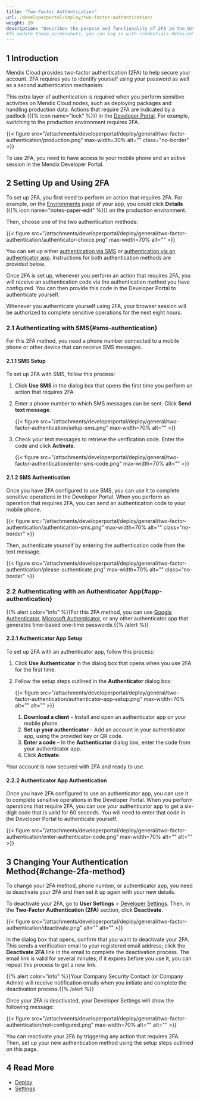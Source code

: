 ```yaml
---
title: "Two-Factor Authentication"
url: /developerportal/deploy/two-factor-authentication/
weight: 20
description: "Describes the purpose and functionality of 2FA in the Developer Portal."
#To update these screenshots, you can log in with credentials detailed in How to Update Screenshots Using Team Apps.
---
```


## 1 Introduction

Mendix Cloud provides two-factor authentication (2FA) to help secure your account. 2FA requires you to identify yourself using your password as well as a second authentication mechanism.

This extra layer of authentication is required when you perform sensitive activities on Mendix Cloud nodes, such as deploying packages and handling production data. Actions that require 2FA are indicated by a padlock ({{% icon name="lock" %}}) in the [Developer Portal](https://sprintr.home.mendix.com). For example, switching to the production environment requires 2FA.

{{< figure src="/attachments/developerportal/deploy/general/two-factor-authentication/production.png" max-width=30% alt="" class="no-border" >}}

To use 2FA, you need to have access to your mobile phone and an active session in the Mendix Developer Portal.

## 2 Setting Up and Using 2FA

To set up 2FA, you first need to perform an action that requires 2FA. For example, on the [Environments](/developerportal/deploy/environments/) page of your app, you could click **Details** ({{% icon name="notes-paper-edit" %}}) on the production environment.

Then, choose one of the two authentication methods:

{{< figure src="/attachments/developerportal/deploy/general/two-factor-authentication/authenticator-choice.png"  max-width=70% alt="" >}}

You can set up either [authentication via SMS](#sms-authentication) or [authentication via an authenticator app](#app-authentication). Instructions for both authentication methods are provided below.

Once 2FA is set up, whenever you perform an action that requires 2FA, you will receive an authentication code via the authentication method you have configured. You can then provide this code in the Developer Portal to authenticate yourself.

Whenever you authenticate yourself using 2FA, your browser session will be authorized to complete sensitive operations for the next eight hours.

### 2.1 Authenticating with SMS{#sms-authentication}

For this 2FA method, you need a phone number connected to a mobile phone or other device that can receive SMS messages. 

#### 2.1.1 SMS Setup

To set up 2FA with SMS, follow this process:

1. Click **Use SMS** in the dialog box that opens the first time you perform an action that requires 2FA.
2. Enter a phone number to which SMS messages can be sent. Click **Send text message**.

    {{< figure src="/attachments/developerportal/deploy/general/two-factor-authentication/setup-sms.png" max-width=70% alt="" >}}

3. Check your text messages to retrieve the verification code. Enter the code and click **Activate**.

    {{< figure src="/attachments/developerportal/deploy/general/two-factor-authentication/enter-sms-code.png" max-width=70% alt="" >}}

#### 2.1.2 SMS Authentication

Once you have 2FA configured to use SMS, you can use it to complete sensitive operations in the Developer Portal. When you perform an operation that requires 2FA, you can send an authentication code to your mobile phone.

{{< figure src="/attachments/developerportal/deploy/general/two-factor-authentication/authentication-sms.png" max-width=70%  alt="" class="no-border" >}}

Then, authenticate yourself by entering the authentication code from the text message.

{{< figure src="/attachments/developerportal/deploy/general/two-factor-authentication/please-authenticate.png" max-width=70% alt="" class="no-border" >}}

### 2.2 Authenticating with an Authenticator App{#app-authentication}

{{% alert color="info" %}}For this 2FA method, you can use [Google Authenticator](https://support.google.com/accounts/answer/1066447), [Microsoft Authenticator](https://support.microsoft.com/en-us/account-billing/download-and-install-the-microsoft-authenticator-app-351498fc-850a-45da-b7b6-27e523b8702a), or any other authenticator app that generates time-based one-time passwords.{{% /alert %}}

#### 2.2.1 Authenticator App Setup

To set up 2FA with an authenticator app, follow this process:

1. Click **Use Authenticator** in the dialog box that opens when you use 2FA for the first time.
2. Follow the setup steps outlined in the **Authenticator** dialog box:
    
    {{< figure src="/attachments/developerportal/deploy/general/two-factor-authentication/authenticator-app-setup.png" max-width=70% alt="" alt="" >}}

    1. **Download a client** – Install and open an authenticator app on your mobile phone.
    2. **Set up your authenticator** – Add an account in your authenticator app, using the provided key or QR code.
    3. **Enter a code** – In the **Authenticator** dialog box, enter the code from your authenticator app.
    4. Click **Activate**.

Your account is now secured with 2FA and ready to use.

#### 2.2.2 Authenticator App Authentication

Once you have 2FA configured to use an authenticator app, you can use it to complete sensitive operations in the Developer Portal. When you perform operations that require 2FA, you can use your authenticator app to get a six-digit code that is valid for 60 seconds. You will need to enter that code in the Developer Portal to authenticate yourself.

{{< figure src="/attachments/developerportal/deploy/general/two-factor-authentication/enter-authenticator-code.png" max-width=70% alt="" alt="" >}}

## 3 Changing Your Authentication Method{#change-2fa-method}

To change your 2FA method, phone number, or authenticator app, you need to deactivate your 2FA and then set it up again with your new details.

To deactivate your 2FA, go to **User Settings** > [Developer Settings](/community-tools/mendix-profile/user-settings/#dev-settings). Then, in the **Two-Factor Authentication (2FA)** section, click **Deactivate**.

{{< figure src="/attachments/developerportal/deploy/general/two-factor-authentication/deactivate.png" alt="" alt="" >}}

In the dialog box that opens, confirm that you want to deactivate your 2FA. This sends a verification email to your registered email address; click the **Deactivate 2FA** link in the email to complete the deactivation process. The email link is valid for several minutes; if it expires before you use it, you can repeat this process to get a new link.

{{% alert color="info" %}}Your Company Security Contact (or Company Admin) will receive notification emails when you initiate and complete the deactivation process.{{% /alert %}}

Once your 2FA is deactivated, your Developer Settings will show the following message:

{{< figure src="/attachments/developerportal/deploy/general/two-factor-authentication/not-configured.png" max-width=70% alt="" alt="" >}}

You can reactivate your 2FA by triggering any action that requires 2FA. Then, set up your new authentication method using the setup steps outlined on this page.

## 4 Read More

* [Deploy](/developerportal/deploy/)
* [Settings](/developerportal/settings/)
